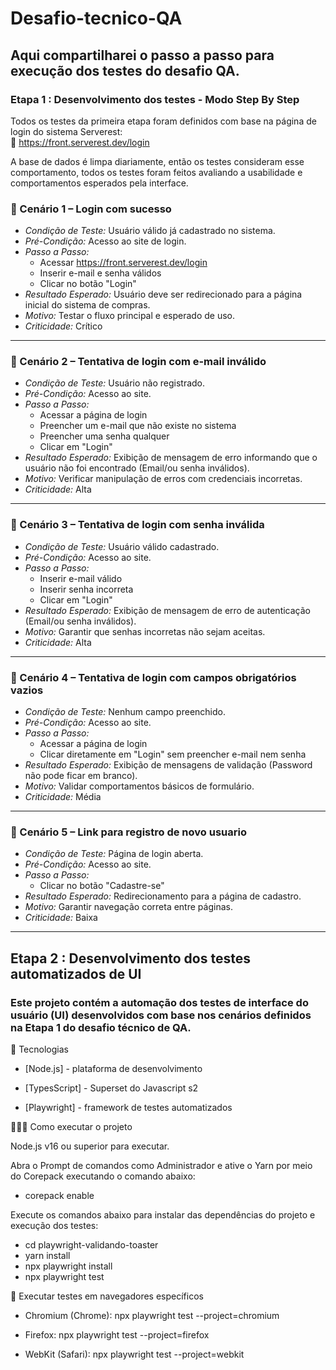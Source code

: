 # Desafio-tecnico-QA

## Aqui compartilharei o passo a passo para execução dos testes do desafio QA.

### Etapa 1 : Desenvolvimento dos testes - Modo Step By Step
Todos os testes da primeira etapa foram definidos com base na página de login do sistema Serverest:  
🔗 https://front.serverest.dev/login

  A base de dados é limpa diariamente, então os testes consideram esse comportamento,
todos os testes foram feitos avaliando a usabilidade e comportamentos esperados pela interface.


### 🔹 Cenário 1 – Login com sucesso

- *Condição de Teste:* Usuário válido já cadastrado no sistema.
- *Pré-Condição:* Acesso ao site de login.
- *Passo a Passo:*
  - Acessar https://front.serverest.dev/login
  - Inserir e-mail e senha válidos
  - Clicar no botão "Login"
- *Resultado Esperado:* Usuário deve ser redirecionado para a página inicial do sistema de compras.
- *Motivo:* Testar o fluxo principal e esperado de uso.
- *Criticidade:* Crítico

---

### 🔹 Cenário 2 – Tentativa de login com e-mail inválido

- *Condição de Teste:* Usuário não registrado.
- *Pré-Condição:* Acesso ao site.
- *Passo a Passo:*
  - Acessar a página de login
  - Preencher um e-mail que não existe no sistema
  - Preencher uma senha qualquer
  - Clicar em "Login"
- *Resultado Esperado:* Exibição de mensagem de erro informando que o usuário não foi encontrado (Email/ou senha inválidos).
- *Motivo:* Verificar manipulação de erros com credenciais incorretas.
- *Criticidade:* Alta

---

### 🔹 Cenário 3 – Tentativa de login com senha inválida

- *Condição de Teste:* Usuário válido cadastrado.
- *Pré-Condição:* Acesso ao site.
- *Passo a Passo:*
  - Inserir e-mail válido
  - Inserir senha incorreta
  - Clicar em "Login"
- *Resultado Esperado:* Exibição de mensagem de erro de autenticação (Email/ou senha inválidos).
- *Motivo:* Garantir que senhas incorretas não sejam aceitas.
- *Criticidade:* Alta

---

### 🔹 Cenário 4 – Tentativa de login com campos obrigatórios vazios

- *Condição de Teste:* Nenhum campo preenchido.
- *Pré-Condição:* Acesso ao site.
- *Passo a Passo:*
  - Acessar a página de login
  - Clicar diretamente em "Login" sem preencher e-mail nem senha
- *Resultado Esperado:* Exibição de mensagens de validação (Password não pode ficar em branco).
- *Motivo:* Validar comportamentos básicos de formulário.
- *Criticidade:* Média

---

### 🔹 Cenário 5 – Link para registro de novo usuario

- *Condição de Teste:* Página de login aberta.
- *Pré-Condição:* Acesso ao site.
- *Passo a Passo:*
  - Clicar no botão "Cadastre-se"
- *Resultado Esperado:* Redirecionamento para a página de cadastro.
- *Motivo:* Garantir navegação correta entre páginas.
- *Criticidade:* Baixa

---

  

## Etapa 2 : Desenvolvimento dos testes automatizados de UI

### Este projeto contém a automação dos testes de interface do usuário (UI) desenvolvidos com base nos cenários definidos na Etapa 1 do desafio técnico de QA.

🚀 Tecnologias
- [Node.js] - plataforma de desenvolvimento
  
- [TypesScript] - Superset do Javascript s2
  
- [Playwright] - framework de testes automatizados
  
👨🏻‍💻 Como executar o projeto

Node.js v16 ou superior para executar.

Abra o Prompt de comandos como Administrador e ative o Yarn por meio do Corepack executando o comando abaixo:
- corepack enable
  
Execute os comandos abaixo para instalar das dependências do projeto e execução dos testes:

- cd playwright-validando-toaster
- yarn install
- npx playwright install
- npx playwright test

📌 Executar testes em navegadores específicos
  
- Chromium (Chrome): npx playwright test --project=chromium

- Firefox: npx playwright test --project=firefox

- WebKit (Safari): npx playwright test --project=webkit
